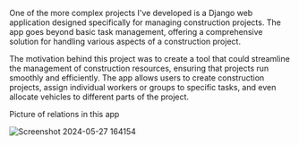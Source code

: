 One of the more complex projects I've developed is a Django web application designed specifically for managing construction projects. The app goes beyond basic task management, offering a comprehensive solution for handling various aspects of a construction project.

The motivation behind this project was to create a tool that could streamline the management of construction resources, ensuring that projects run smoothly and efficiently. The app allows users to create construction projects, assign individual workers or groups to specific tasks, and even allocate vehicles to different parts of the project.

Picture of relations in this app

![Screenshot 2024-05-27 164154](https://github.com/user-attachments/assets/f4e350b6-ae9f-457e-a0eb-5700ddc670cb)
